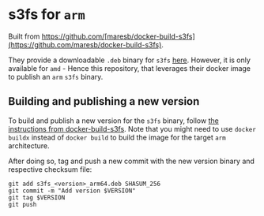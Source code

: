 # s3fs for `arm`

Built from https://github.com/[maresb/docker-build-s3fs](https://github.com/maresb/docker-build-s3fs).

They provide a downloadable `.deb` binary for `s3fs` [here](https://github.com/maresb/docker-build-s3fs#download). However, it is only available for `amd` - Hence this repository, that leverages their docker image to publish an `arm` `s3fs` binary.

## Building and publishing a new version

To build and publish a new version for the `s3fs` binary, follow [the instructions from docker-build-s3fs](https://github.com/maresb/docker-build-s3fs#download). Note that you might need to use `docker buildx` instead of `docker build` to build the image for the target `arm` architecture.

After doing so, tag and push a new commit with the new version binary and respective checksum file:

```
git add s3fs_<version>_arm64.deb SHASUM_256
git commit -m "Add version $VERSION"
git tag $VERSION
git push
```
